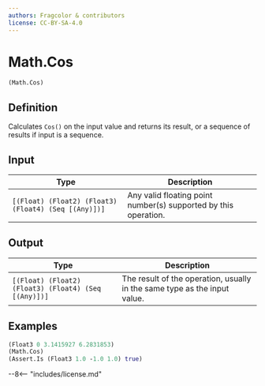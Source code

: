 ```yaml
---
authors: Fragcolor & contributors
license: CC-BY-SA-4.0
---
```



# Math.Cos

```clojure
(Math.Cos)
```


## Definition

Calculates `Cos()` on the input value and returns its result, or a sequence of results if input is a sequence.


## Input

| Type | Description |
|------|-------------|
| `[(Float) (Float2) (Float3) (Float4) (Seq [(Any)])]` | Any valid floating point number(s) supported by this operation. |


## Output

| Type | Description |
|------|-------------|
| `[(Float) (Float2) (Float3) (Float4) (Seq [(Any)])]` | The result of the operation, usually in the same type as the input value. |


## Examples

```clojure
(Float3 0 3.1415927 6.2831853)
(Math.Cos)
(Assert.Is (Float3 1.0 -1.0 1.0) true)
```


--8<-- "includes/license.md"
